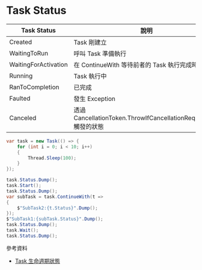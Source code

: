 # Task Status

| Task Status          | 說明                                                             |
| -------------------- | ---------------------------------------------------------------- |
| Created              | Task 剛建立                                                      |
| WaitingToRun         | 呼叫 Task 準備執行                                               |
| WaitingForActivation | 在 ContinueWith 等待前者的 Task 執行完成時的狀態                 |
| Running              | Task 執行中                                                      |
| RanToCompletion      | 已完成                                                           |
| Faulted              | 發生 Exception                                                   |
| Canceled             | 透過 CancellationToken.ThrowIfCancellationRequested() 觸發的狀態 |

```csharp
var task = new Task(() => {
    for (int i = 0; i < 10; i++)
    {
        Thread.Sleep(100);
    }
});

task.Status.Dump();
task.Start();
task.Status.Dump();
var subTask = task.ContinueWith(t =>
{
    $"SubTask2:{t.Status}".Dump();
});
$"SubTask1:{subTask.Status}".Dump();
task.Status.Dump();
task.Wait();
task.Status.Dump();
```

參考資料

- [Task 生命週期狀態](https://dotblogs.com.tw/yc421206/2013/05/15/104061)
